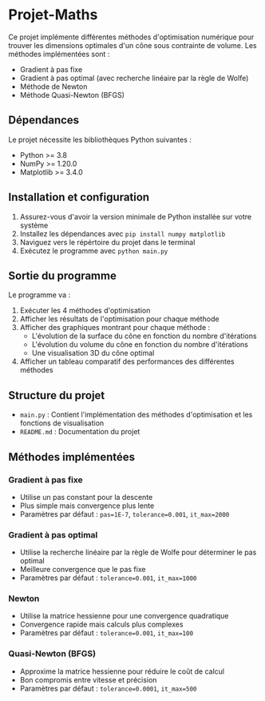 # Projet-Maths

Ce projet implémente différentes méthodes d'optimisation numérique pour trouver les dimensions optimales d'un cône sous contrainte de volume. Les méthodes implémentées sont :

- Gradient à pas fixe
- Gradient à pas optimal (avec recherche linéaire par la règle de Wolfe)
- Méthode de Newton
- Méthode Quasi-Newton (BFGS)

## Dépendances

Le projet nécessite les bibliothèques Python suivantes :

- Python >= 3.8
- NumPy >= 1.20.0
- Matplotlib >= 3.4.0

## Installation et configuration

1. Assurez-vous d'avoir la version minimale de Python installée sur votre système
2. Installez les dépendances avec `pip install numpy matplotlib`
3. Naviguez vers le répértoire du projet dans le terminal
4. Exécutez le programme avec `python main.py`

## Sortie du programme

Le programme va :

1. Exécuter les 4 méthodes d'optimisation
2. Afficher les résultats de l'optimisation pour chaque méthode
3. Afficher des graphiques montrant pour chaque méthode :
   - L'évolution de la surface du cône en fonction du nombre d'itérations
   - L'évolution du volume du cône en fonction du nombre d'itérations
   - Une visualisation 3D du cône optimal
4. Afficher un tableau comparatif des performances des différentes méthodes

## Structure du projet

- `main.py` : Contient l'implémentation des méthodes d'optimisation et les fonctions de visualisation
- `README.md` : Documentation du projet

## Méthodes implémentées

### Gradient à pas fixe

- Utilise un pas constant pour la descente
- Plus simple mais convergence plus lente
- Paramètres par défaut : `pas=1E-7`, `tolerance=0.001`, `it_max=2000`

### Gradient à pas optimal

- Utilise la recherche linéaire par la règle de Wolfe pour déterminer le pas optimal
- Meilleure convergence que le pas fixe
- Paramètres par défaut : `tolerance=0.001`, `it_max=1000`

### Newton

- Utilise la matrice hessienne pour une convergence quadratique
- Convergence rapide mais calculs plus complexes
- Paramètres par défaut : `tolerance=0.001`, `it_max=100`

### Quasi-Newton (BFGS)

- Approxime la matrice hessienne pour réduire le coût de calcul
- Bon compromis entre vitesse et précision
- Paramètres par défaut : `tolerance=0.0001`, `it_max=500`
